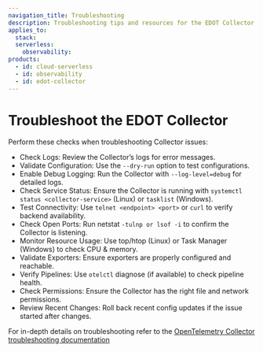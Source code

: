 ```yaml
---
navigation_title: Troubleshooting
description: Troubleshooting tips and resources for the EDOT Collector.
applies_to:
  stack:
  serverless:
    observability:
products:
  - id: cloud-serverless
  - id: observability
  - id: edot-collector
---
```


# Troubleshoot the EDOT Collector

Perform these checks when troubleshooting Collector issues:

* Check Logs: Review the Collector’s logs for error messages.
* Validate Configuration: Use the `--dry-run` option to test configurations.
* Enable Debug Logging: Run the Collector with `--log-level=debug` for detailed logs.
* Check Service Status: Ensure the Collector is running with `systemctl status <collector-service>` (Linux) or `tasklist` (Windows).
* Test Connectivity: Use `telnet <endpoint> <port>` or `curl` to verify backend availability.
* Check Open Ports: Run netstat `-tulnp or lsof -i` to confirm the Collector is listening.
* Monitor Resource Usage: Use top/htop (Linux) or Task Manager (Windows) to check CPU & memory.
* Validate Exporters: Ensure exporters are properly configured and reachable.
* Verify Pipelines: Use `otelctl` diagnose (if available) to check pipeline health.
* Check Permissions: Ensure the Collector has the right file and network permissions.
* Review Recent Changes: Roll back recent config updates if the issue started after changes.

For in-depth details on troubleshooting refer to the [OpenTelemetry Collector troubleshooting documentation](https://opentelemetry.io/docs/collector/troubleshooting/)